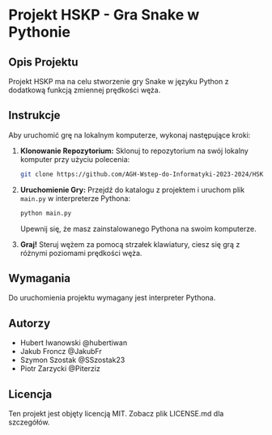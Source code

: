 # Projekt HSKP - Gra Snake w Pythonie

## Opis Projektu
Projekt HSKP ma na celu stworzenie gry Snake w języku Python z dodatkową funkcją zmiennej prędkości węża.

## Instrukcje
Aby uruchomić grę na lokalnym komputerze, wykonaj następujące kroki:

1. **Klonowanie Repozytorium:** Sklonuj to repozytorium na swój lokalny komputer przy użyciu polecenia:
    ```bash
    git clone https://github.com/AGH-Wstep-do-Informatyki-2023-2024/HSKP
    ```
    
2. **Uruchomienie Gry:** Przejdź do katalogu z projektem i uruchom plik `main.py` w interpreterze Pythona:
    ```bash
    python main.py
    ```
    Upewnij się, że masz zainstalowanego Pythona na swoim komputerze.

3. **Graj!** Steruj wężem za pomocą strzałek klawiatury, ciesz się grą z różnymi poziomami prędkości węża.

## Wymagania
Do uruchomienia projektu wymagany jest interpreter Pythona.

## Autorzy
- Hubert Iwanowski @hubertiwan
- Jakub Froncz @JakubFr
- Szymon Szostak @SSzostak23
- Piotr Zarzycki @Piterziz

## Licencja
Ten projekt jest objęty licencją MIT. Zobacz plik LICENSE.md dla szczegółów.
